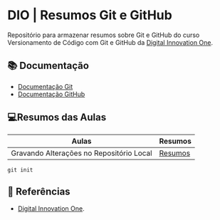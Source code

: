 
# DIO | Resumos Git e GitHub

Repositório para armazenar resumos sobre Git e GitHub do curso Versionamento de Código com Git e GitHub da [Digital Innovation One](https://www.dio.me/).

## 📚 Documentação
- [Documentação Git](https://git-scm.com/doc)
- [Documentação GitHub](https://docs.github.com/pt)

## 💻Resumos das Aulas

| Aulas | Resumos |
|-------|---------|
| Gravando Alterações no Repositório Local |[Resumos]() |

```
git init
```

## 🔎 Referências 
- [Digital Innovation One]().



